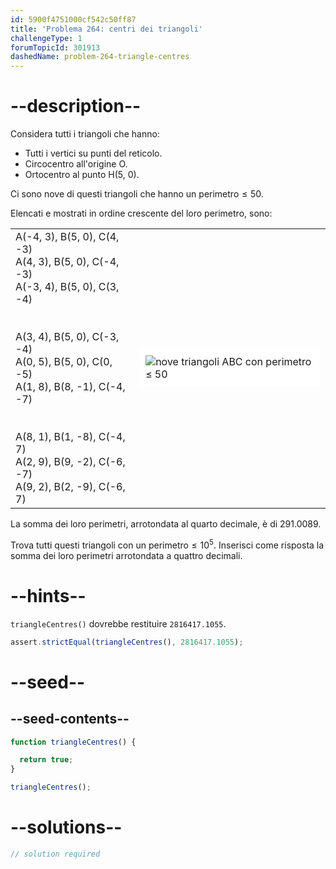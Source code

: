 ```yaml
---
id: 5900f4751000cf542c50ff87
title: 'Problema 264: centri dei triangoli'
challengeType: 1
forumTopicId: 301913
dashedName: problem-264-triangle-centres
---
```


# --description--

Considera tutti i triangoli che hanno:

- Tutti i vertici su punti del reticolo.
- Circocentro all'origine O.
- Ortocentro al punto H(5, 0).

Ci sono nove di questi triangoli che hanno un $\text{perimetro} ≤ 50$.

Elencati e mostrati in ordine crescente del loro perimetro, sono:

<table>
  <tbody>
    <tr>
      <td>
A(-4, 3), B(5, 0), C(4, -3)<br>
A(4, 3), B(5, 0), C(-4, -3)<br>
A(-3, 4), B(5, 0), C(3, -4)<br>
<br><br>
A(3, 4), B(5, 0), C(-3, -4)<br>
A(0, 5), B(5, 0), C(0, -5)<br>
A(1, 8), B(8, -1), C(-4, -7)<br>
<br><br>
A(8, 1), B(1, -8), C(-4, 7)<br>
A(2, 9), B(9, -2), C(-6, -7)<br>
A(9, 2), B(2, -9), C(-6, 7)<br>
      </td>
      <td><img alt="nove triangoli ABC con perimetro ≤ 50" src="https://cdn.freecodecamp.org/curriculum/project-euler/triangle-centres.gif" style="background-color: white; padding: 10px; display: block; margin-right: auto; margin-left: auto;"></td>
    </tr>
  </tbody>
</table>

La somma dei loro perimetri, arrotondata al quarto decimale, è di 291.0089.

Trova tutti questi triangoli con un $\text{perimetro} ≤ {10}^5$. Inserisci come risposta la somma dei loro perimetri arrotondata a quattro decimali.

# --hints--

`triangleCentres()` dovrebbe restituire `2816417.1055`.

```js
assert.strictEqual(triangleCentres(), 2816417.1055);
```

# --seed--

## --seed-contents--

```js
function triangleCentres() {

  return true;
}

triangleCentres();
```

# --solutions--

```js
// solution required
```
